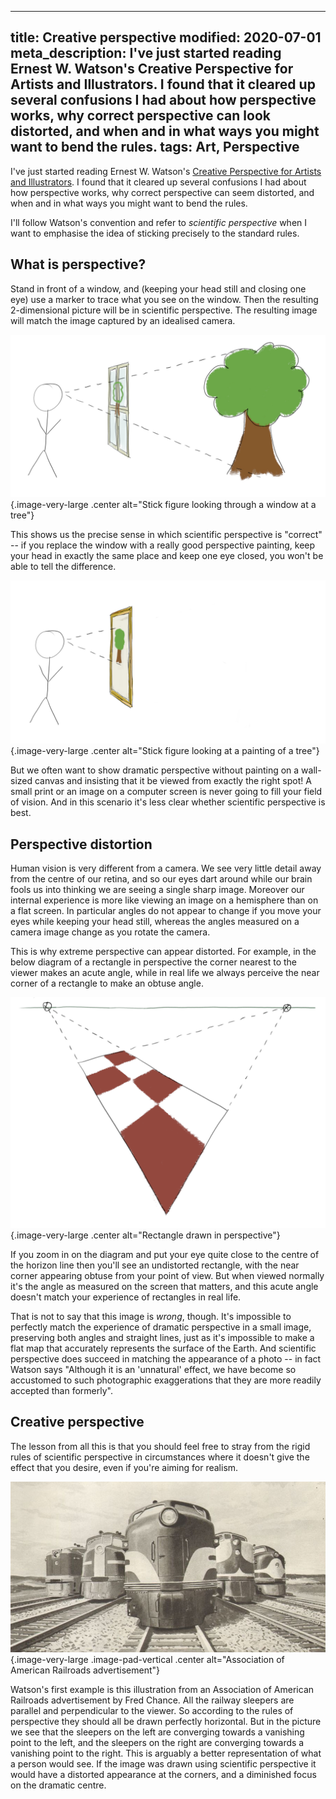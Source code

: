 ----
title: Creative perspective
modified: 2020-07-01
meta_description: I've just started reading Ernest W. Watson's Creative Perspective for Artists and Illustrators. I found that it cleared up several confusions I had about how perspective works, why correct perspective can look distorted, and when and in what ways you might want to bend the rules.
tags: Art, Perspective
----

I've just started reading Ernest W. Watson's [Creative Perspective for Artists and Illustrators](https://www.amazon.com/Creative-Perspective-Artists-Illustrators-Instruction/dp/0486273377). I found that it cleared up several confusions I had about how perspective works, why correct perspective can seem distorted, and when and in what ways you might want to bend the rules.

I'll follow Watson's convention and refer to *scientific perspective* when I want to emphasise the idea of sticking precisely to the standard rules.

## What is perspective?

Stand in front of a window, and (keeping your head still and closing one eye) use a marker to trace what you see on the window. Then the resulting 2-dimensional picture will be in scientific perspective. The resulting image will match the image captured by an idealised camera.

![](/images/perspective-window.jpg){.image-very-large .center alt="Stick figure looking through a window at a tree"}

<!--more-->

This shows us the precise sense in which scientific perspective is "correct" -- if you replace the window with a really good perspective painting, keep your head in exactly the same place and keep one eye closed, you won't be able to tell the difference.

![](/images/perspective-painting.jpg){.image-very-large .center alt="Stick figure looking at a painting of a tree"}

But we often want to show dramatic perspective without painting on a wall-sized canvas and insisting that it be viewed from exactly the right spot! A small print or an image on a computer screen is never going to fill your field of vision. And in this scenario it's less clear whether scientific perspective is best.

## Perspective distortion

Human vision is very different from a camera. We see very little detail away from the centre of our retina, and so our eyes dart around while our brain fools us into thinking we are seeing a single sharp image. Moreover our internal experience is more like viewing an image on a hemisphere than on a flat screen. In particular angles do not appear to change if you move your eyes while keeping your head still, whereas the angles measured on a camera image change as you rotate the camera.

This is why extreme perspective can appear distorted. For example, in the below diagram of a rectangle in perspective the corner nearest to the viewer makes an acute angle, while in real life we always perceive the near corner of a rectangle to make an obtuse angle.

![](/images/distorted-rectangle.png){.image-very-large .center alt="Rectangle drawn in perspective"}

If you zoom in on the diagram and put your eye quite close to the centre of the horizon line then you'll see an undistorted rectangle, with the near corner appearing obtuse from your point of view. But when viewed normally it's the angle as measured on the screen that matters, and this acute angle doesn't match your experience of rectangles in real life.

That is not to say that this image is *wrong*, though. It's impossible to perfectly match the experience of dramatic perspective in a small image, preserving both angles and straight lines, just as it's impossible to make a flat map that accurately represents the surface of the Earth. And scientific perspective does succeed in matching the appearance of a photo -- in fact Watson says "Although it is an 'unnatural' effect, we have become so accustomed to such photographic exaggerations that they are more readily accepted than formerly".

## Creative perspective

The lesson from all this is that you should feel free to stray from the rigid rules of scientific perspective in circumstances where it doesn't give the effect that you desire, even if you're aiming for realism.

![](/images/railroad.jpg){.image-very-large .image-pad-vertical .center alt="Association of American Railroads advertisement"}

Watson's first example is this illustration from an Association of American Railroads advertisement by Fred Chance. All the railway sleepers are parallel and perpendicular to the viewer. So according to the rules of perspective they should all be drawn perfectly horizontal. But in the picture we see that the sleepers on the left are converging towards a vanishing point to the left, and the sleepers on the right are converging towards a vanishing point to the right. This is arguably a better representation of what a person would see. If the image was drawn using scientific perspective it would have a distorted appearance at the corners, and a diminished focus on the dramatic centre.
